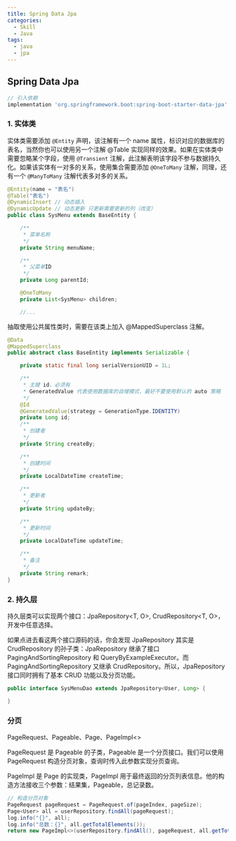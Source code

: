 ```yaml
---
title: Spring Data Jpa
categories:
  - Skill
  - Java
tags:
  - java
  - jpa
---
```


## Spring Data Jpa

```gradle build.gradle
// 引入依赖
implementation 'org.springframework.boot:spring-boot-starter-data-jpa'
```

### 1. 实体类

实体类需要添加 `@Entity` 声明，该注解有一个 name 属性，标识对应的数据库的表名，当然你也可以使用另一个注解 @Table 实现同样的效果。如果在实体类中需要忽略某个字段，使用 `@Transient` 注解，此注解表明该字段不参与数据持久化。如果该实体有一对多的关系，使用集合需要添加 `@OneToMany` 注解，同理，还有一个 `@ManyToMany` 注解代表多对多的关系。

```java
@Entity(name = "表名")
@Table("表名")
@DynamicInsert // 动态插入
@DynamicUpdate // 动态更新 只更新需要更新的列（改变）
public class SysMenu extends BaseEntity {

    /**
     * 菜单名称
     */
    private String menuName;

    /**
     * 父菜单ID
     */
    private Long parentId;

    @OneToMany
    private List<SysMenu> children;

    //...
```

抽取使用公共属性类时，需要在该类上加入 @MappedSuperclass 注解。

```java
@Data
@MappedSuperclass
public abstract class BaseEntity implements Serializable {

    private static final long serialVersionUID = 1L;

    /**
     * 主键 id，必须有
     * GeneratedValue 代表使用数据库的自增模式，最好不要使用默认的 auto 策略
     */
    @Id
    @GeneratedValue(strategy = GenerationType.IDENTITY)
    private Long id;
    /**
     * 创建者
     */
    private String createBy;

    /**
     * 创建时间
     */
    private LocalDateTime createTime;

    /**
     * 更新者
     */
    private String updateBy;

    /**
     * 更新时间
     */
    private LocalDateTime updateTime;

    /**
     * 备注
     */
    private String remark;
}
```

### 2. 持久层

持久层类可以实现两个接口：JpaRepository<T, O>, CrudRepository<T, O>，开发中任意选择。

如果点进去看这两个接口源码的话，你会发现 JpaRepository 其实是 CrudRepository 的孙子类：JpaRepository 继承了接口 PagingAndSortingRepository 和 QueryByExampleExecutor。而PagingAndSortingRepository 又继承 CrudRepository。所以，JpaRepository 接口同时拥有了基本 CRUD 功能以及分页功能。

```java
public interface SysMenuDao extends JpaRepository<User, Long> {

}
```

### 分页

PageRequest、Pageable、Page、PageImpl<>

PageRequest 是 Pageable 的子类，Pageable 是一个分页接口。我们可以使用 PageRequest 构造分页对象，查询时传入此参数实现分页查询。

PageImpl 是 Page 的实现类，PageImpl 用于最终返回的分页列表信息。他的构造方法接收三个参数：结果集，Pageable，总记录数。

```java
// 构造分页对象
PageRequest pageRequest = PageRequest.of(pageIndex, pageSize);
Page<User> all = userRepository.findAll(pageRequest);
log.info("{}", all);
log.info("总数：{}", all.getTotalElements());
return new PageImpl<>(userRepository.findAll(), pageRequest, all.getTotalElements());
```
